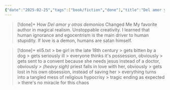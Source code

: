 ```yaml
---
{"date":"2025-02-25","tags":["book/fiction","done"],"title":"Del amor y otros demonios","subtitle":"","author":"[[Gabriel García Márquez]]","description":"Um livro sobre o desejo que elege as paixões e atinge as raízes mais profundas do ser humano o amor. Em 1949, o convento histórico de Santa Clara seria vendido para a construção de um hotel cinco estrelas no local. E Gabriel García Márquez, um jovem repórter, é designado para acompanhar a remoção das criptas funerárias da capela. O que mais impressinou este colombiano foi o túmulo de uma menina, que o fez lembrar as lendas contadas por sua avó. Segundo ela, no Caribe, havia uma marquesinha que tinha uma \"cabeleira que se arrastava como a cauda de um vestido de noiva\". Venerada por seus milagres, ela foi mordida por um cachorro e morreu de raiva. Seria aquela marquesinha de sua infância ali enterrada? García Márquez conta a história da filha única de um marquês, criada no convívio de escravos e orixás, e um padre incumbido de exorcizar os demônios que se acredita terem possuído a pequena, cujos cabelos só seriam cortados em seu casamento.","publisher":"Editora Record","publishDate":"2019-04-03","totalPage":184,"isbn10":8501116599,"isbn13":9788501116598,"topic":"[[Magical Realism]]","start":"2017-01-25","finish":"2017-03-25","publish":true,"PassFrontmatter":true}
---
```


>[!done]+ How _Del amor y otros demonios_ Changed Me
>My favorite author in magical realism. Unstoppable creativity. I learned that human ignorance and egocentrism is the main driver to human stupidity. If love is a demon, humans are satan himself.

>[!done]+ eli5.txt
> \> be girl in the late 18th century 
> \> gets bitten by a dog 
> \> gets seriously ill
> \> everyone thinks it's possession, obviously
> \> gets sent to a convent because she needs jesus instead of a doctor, obviously
> \> _(heavy sigh)_ priest falls in love with her, obviously
> \> gets lost in his own obsession, instead of saving her
> \> everything turns into a tangled mess of religious hypocrisy
> \> tragic ending as expected
> \> there's no miracle for this chaos
